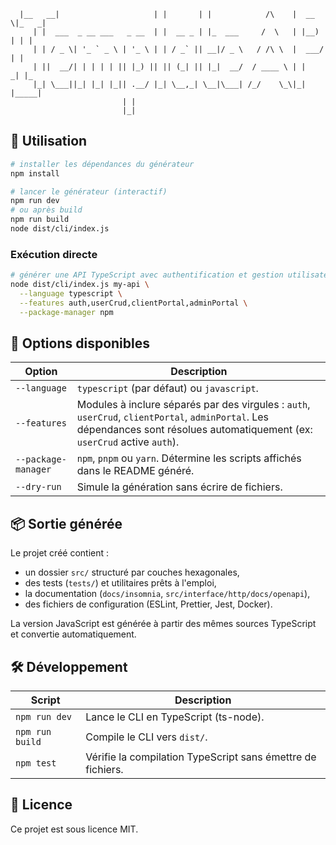 ```
  |__   __|                     | |       | |            /\    |  __ \|_   _|
     | |  ___  _ __ ___   _ __  | |  __ _ | |_  ___     /  \   | |__) | | |  
     | | / _ \| '_ ` _ \ | '_ \ | | / _` || __|/ _ \   / /\ \  |  ___/  | |  
     | ||  __/| | | | | || |_) || || (_| || |_|  __/  / ____ \ | |     _| |_ 
     |_| \___||_| |_| |_|| .__/ |_| \__,_| \__|\___| /_/    \_\|_|    |_____|
                         | |                                                 
                         |_|                                
```

## 🚀 Utilisation

```bash
# installer les dépendances du générateur
npm install

# lancer le générateur (interactif)
npm run dev
# ou après build
npm run build
node dist/cli/index.js
```

### Exécution directe

```bash
# générer une API TypeScript avec authentification et gestion utilisateurs
node dist/cli/index.js my-api \
  --language typescript \
  --features auth,userCrud,clientPortal,adminPortal \
  --package-manager npm
```

## 🧭 Options disponibles

| Option | Description |
|--------|-------------|
| `--language` | `typescript` (par défaut) ou `javascript`. |
| `--features` | Modules à inclure séparés par des virgules : `auth`, `userCrud`, `clientPortal`, `adminPortal`. Les dépendances sont résolues automatiquement (ex: `userCrud` active `auth`). |
| `--package-manager` | `npm`, `pnpm` ou `yarn`. Détermine les scripts affichés dans le README généré. |
| `--dry-run` | Simule la génération sans écrire de fichiers. |

## 📦 Sortie générée

Le projet créé contient :

- un dossier `src/` structuré par couches hexagonales,
- des tests (`tests/`) et utilitaires prêts à l'emploi,
- la documentation (`docs/insomnia`, `src/interface/http/docs/openapi`),
- des fichiers de configuration (ESLint, Prettier, Jest, Docker).

La version JavaScript est générée à partir des mêmes sources TypeScript et convertie automatiquement.

## 🛠 Développement

| Script | Description |
| ------ | ----------- |
| `npm run dev` | Lance le CLI en TypeScript (ts-node). |
| `npm run build` | Compile le CLI vers `dist/`. |
| `npm test` | Vérifie la compilation TypeScript sans émettre de fichiers. |

## 📄 Licence

Ce projet est sous licence MIT.
